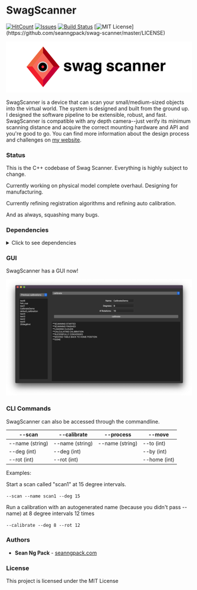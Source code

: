 # SwagScanner
[![HitCount](http://hits.dwyl.com/{seanngpack}/{swag-scanner}.svg)](http://hits.dwyl.com/{seanngpack}/{swag-scanner})
[![Issues](https://img.shields.io/github/issues-raw/tterb/PlayMusic.svg?maxAge=25000)](https://github.com/seanngpack/swag-scanner/issues)
[![Build Status](https://travis-ci.com/seanngpack/swag-scanner-cpp.svg?branch=master)](https://travis-ci.com/seanngpack/swag-scanner-cpp)
[![MIT License](https://img.shields.io/apm/l/atomic-design-ui.svg?)](https://github.com/seanngpack/swag-scanner/master/LICENSE)  

![Test Image 1](doc/img/swaggg.png)

SwagScanner is a device that can scan your small/medium-sized objects into the virtual world. The system is designed
 and built from the ground up. I designed the software pipeline to be extensible, robust, and fast. SwagScanner is 
 compatible with any depth camera--just verify its minimum scanning distance and acquire the correct mounting hardware 
 and API and you're good to go. You can find more information about the design process and challenges
  on [my website](https://www.seanngpack.com/swagscanner/).

### Status
This is the C++ codebase of Swag Scanner. Everything is highly subject to change.

Currently working on physical model complete overhaul. Designing for manufacturing.

Currently refining registration algorithms and refining auto calibration.

And as always, squashing many bugs.

### Dependencies

<details>
  <summary>Click to see dependencies</summary>

* pcl 1.11
```
$ brew install pcl
```

Or compile from source

```
$ git clone https://github.com/PointCloudLibrary/pcl
$ cd pcl
$ mkdir build
$ cd build
$ cmake ..
$ sudo make install
```

* opencv4
```
brew install opencv
```

* librealsense
```
$ brew install librealsense
```

Or compile from source
```
$ git clone https://github.com/IntelRealSense/librealsense
$ cd librealsense
$ mkdir build
$ cd build
$ cmake ..
$ sudo make install
```

* Qt

```
$ brew install qt
```

* feeling-blue-cpp
```
$ git clone https://github.com/seanngpack/feeling-blue-cpp
$ cd feeling-blue
$ mkdir build
$ cd build
$ cmake ..
$ sudo make install
```

</details>

### GUI

SwagScanner has a GUI now!

![GUI image](doc/img/GUI.png)

### CLI Commands

SwagScanner can also be accessed through the commandline.

| --scan          | --calibrate     | --process       | --move       |
|-----------------|-----------------|-----------------|--------------|
| --name (string) | --name (string) | --name (string) | --to (int)   |
| --deg (int)     | --deg (int)     |                 | --by (int)   |
| --rot (int)     | --rot (int)     |                 | --home (int) |

Examples:

Start a scan called "scan1" at 15 degree intervals.

```--scan --name scan1 --deg 15```

Run a calibration with an autogenerated name (because you didn't pass --name) at 8 degree intervals 12 times

```--calibrate --deg 8 --rot 12```


### Authors

* **Sean Ng Pack** - [seanngpack.com](https://www.seanngpack.com)


### License

This project is licensed under the MIT License
